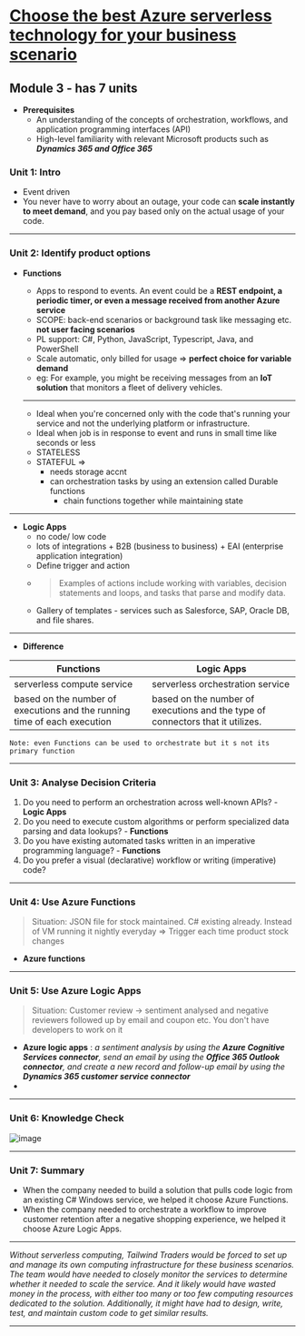# [Choose the best Azure serverless technology for your business scenario](https://docs.microsoft.com/en-us/learn/modules/serverless-fundamentals/)
## Module 3 - has 7 units
- **Prerequisites**
	- An understanding of the concepts of orchestration, workflows, and application programming interfaces (API)
	- High-level familiarity with relevant Microsoft products such as _**Dynamics 365 and Office 365**_

### Unit 1: Intro
- Event driven
- You never have to worry about an outage, your code can **scale instantly to meet demand**, and you pay based only on the actual usage of your code.
---
### Unit 2: Identify product options
- **Functions**
	-  Apps to respond to events. An event could be a **REST endpoint, a periodic timer, or even a message received from another Azure service**
	-  SCOPE: back-end scenarios or background task like messaging etc. **not user facing scenarios**
	-  PL support:  C#, Python, JavaScript, Typescript, Java, and PowerShell
	-  Scale automatic, only billed for usage => **perfect choice for variable demand**
	-  eg:  For example, you might be receiving messages from an **IoT solution** that monitors a fleet of delivery vehicles.

	---

	-  Ideal when you're concerned only with the code that's running your service and not the underlying platform or infrastructure.
	-  Ideal when job is in response to event and runs in small time like seconds or less
	-  STATELESS
	-  STATEFUL => 
		-  needs storage accnt
		-  can orchestration tasks by using an extension called Durable functions
			-  chain functions together while maintaining state
---
- **Logic Apps**
	- no code/ low code
	- lots of integrations + B2B (business to business) + EAI (enterprise application integration)
	- Define trigger and action
	- >Examples of actions include working with variables, decision statements and loops, and tasks that parse and modify data.
	- Gallery of templates - services such as Salesforce, SAP, Oracle DB, and file shares.
---
- **Difference**

|Functions| Logic Apps|
|---|---|
|serverless compute service|serverless orchestration service|
|based on the number of executions and the running time of each execution|based on the number of executions and the type of connectors that it utilizes.|

`Note: even Functions can be used to orchestrate but it s not its primary function`

---
### Unit 3: Analyse Decision Criteria
1. Do you need to perform an orchestration across well-known APIs? - **Logic Apps**
2. Do you need to execute custom algorithms or perform specialized data parsing and data lookups? - **Functions**
3. Do you have existing automated tasks written in an imperative programming language? - **Functions**
4. Do you prefer a visual (declarative) workflow or writing (imperative) code?  
---
### Unit 4: Use Azure Functions
> Situation: JSON file for stock maintained. C# existing already. Instead of VM running it nightly everyday => Trigger each time product stock changes
- **Azure functions**
---
### Unit 5: Use Azure Logic Apps
> Situation: Customer review -> sentiment analysed and negative reviewers followed up by email and coupon etc. You don't have developers to work on it
- **Azure logic apps** : _a sentiment analysis by using the **Azure Cognitive Services connector**, send an email by using the **Office 365 Outlook connector**, and create a new record and follow-up email by using the **Dynamics 365 customer service connector**_
- 
---
### Unit 6: Knowledge Check
![image](https://user-images.githubusercontent.com/43994542/119532724-c442dd00-bda2-11eb-85ac-a90d6858e54d.png)

---
### Unit 7: Summary
- When the company needed to build a solution that pulls code logic from an existing C# Windows service, we helped it choose Azure Functions.
- When the company needed to orchestrate a workflow to improve customer retention after a negative shopping experience, we helped it choose Azure Logic Apps.
---

_Without serverless computing, Tailwind Traders would be forced to set up and manage its own computing infrastructure for these business scenarios. The team would have needed to closely monitor the services to determine whether it needed to scale the service. And it likely would have wasted money in the process, with either too many or too few computing resources dedicated to the solution. Additionally, it might have had to design, write, test, and maintain custom code to get similar results._

---


